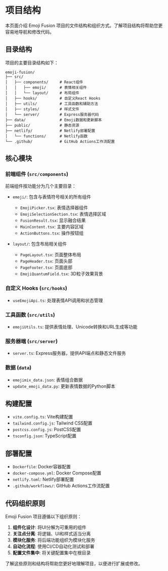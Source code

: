 # 项目结构

本页面介绍 Emoji Fusion 项目的文件结构和组织方式。了解项目结构将帮助您更容易地导航和修改代码。

## 目录结构

项目的主要目录结构如下：

```
emoji-fusion/
├── src/
│   ├── components/     # React组件
│   │   ├── emoji/      # 表情相关组件
│   │   └── layout/     # 布局组件
│   ├── hooks/          # 自定义React Hooks
│   ├── utils/          # 工具函数和辅助方法
│   ├── styles/         # 样式文件
│   └── server/         # Express服务器代码
├── data/               # Emoji数据和更新脚本
├── public/             # 静态资源
├── netlify/            # Netlify部署配置
│   └── functions/      # Netlify函数
└── .github/            # GitHub Actions工作流配置
```

## 核心模块

### 前端组件 (`src/components`)

前端组件按功能分为几个主要目录：

- `emoji/`: 包含与表情符号相关的所有组件
  - `EmojiPicker.tsx`: 表情选择器组件
  - `EmojiSelectionSection.tsx`: 表情选择区域
  - `FusionResult.tsx`: 显示融合结果
  - `MainContent.tsx`: 主要内容区域
  - `ActionButtons.tsx`: 操作按钮组

- `layout/`: 包含布局相关组件
  - `PageLayout.tsx`: 页面整体布局
  - `PageHeader.tsx`: 页面头部
  - `PageFooter.tsx`: 页面底部
  - `EmojiQuantumField.tsx`: 3D粒子效果背景

### 自定义 Hooks (`src/hooks`)

- `useEmojiApi.ts`: 处理表情API调用和状态管理

### 工具函数 (`src/utils`)

- `emojiUtils.ts`: 提供表情处理、Unicode转换和URL生成等功能

### 服务器端 (`src/server`)

- `server.ts`: Express服务器，提供API端点和静态文件服务

### 数据 (`data`)

- `emojimix_data.json`: 表情组合数据
- `update_emoji_data.py`: 更新表情数据的Python脚本

## 构建配置

- `vite.config.ts`: Vite构建配置
- `tailwind.config.js`: Tailwind CSS配置
- `postcss.config.js`: PostCSS配置
- `tsconfig.json`: TypeScript配置

## 部署配置

- `Dockerfile`: Docker容器配置
- `docker-compose.yml`: Docker Compose配置
- `netlify.toml`: Netlify部署配置
- `.github/workflows/`: GitHub Actions工作流配置

## 代码组织原则

Emoji Fusion 项目遵循以下组织原则：

1. **组件化设计**: 将UI分解为可重用的组件
2. **关注点分离**: 将逻辑、UI和样式适当分离
3. **模块化服务**: 将后端功能组织为模块化服务
4. **自动化流程**: 使用CI/CD自动化测试和部署
5. **配置文件集中**: 将关键配置集中在根目录

了解这些原则和结构将帮助您更好地理解项目，以便进行扩展或修改。
